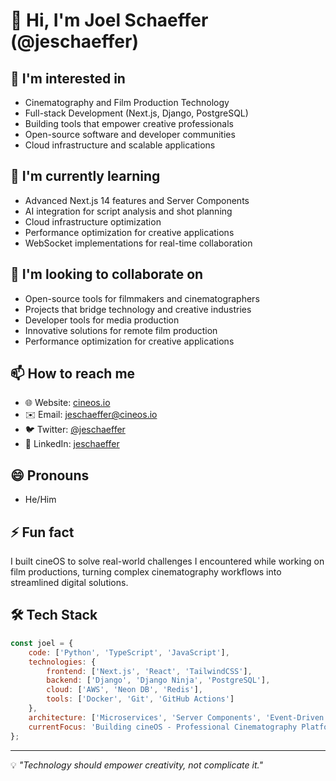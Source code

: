 # 👋 Hi, I'm Joel Schaeffer (@jeschaeffer)

## 👀 I'm interested in
- Cinematography and Film Production Technology
- Full-stack Development (Next.js, Django, PostgreSQL)
- Building tools that empower creative professionals
- Open-source software and developer communities
- Cloud infrastructure and scalable applications

## 🌱 I'm currently learning
- Advanced Next.js 14 features and Server Components
- AI integration for script analysis and shot planning
- Cloud infrastructure optimization
- Performance optimization for creative applications
- WebSocket implementations for real-time collaboration

## 💞️ I'm looking to collaborate on
- Open-source tools for filmmakers and cinematographers
- Projects that bridge technology and creative industries
- Developer tools for media production
- Innovative solutions for remote film production
- Performance optimization for creative applications

## 📫 How to reach me
- 🌐 Website: [cineos.io](https://cineos.io)
- ✉️ Email: [jeschaeffer@cineos.io](mailto:jeschaeffer@cineos.io)
- 🐦 Twitter: [@jeschaeffer](https://twitter.com/jeschaeffer)
- 💼 LinkedIn: [jeschaeffer](https://linkedin.com/in/jeschaeffer)

## 😄 Pronouns
- He/Him

## ⚡ Fun fact
I built cineOS to solve real-world challenges I encountered while working on film productions, turning complex cinematography workflows into streamlined digital solutions.

## 🛠️ Tech Stack
```javascript
const joel = {
    code: ['Python', 'TypeScript', 'JavaScript'],
    technologies: {
        frontend: ['Next.js', 'React', 'TailwindCSS'],
        backend: ['Django', 'Django Ninja', 'PostgreSQL'],
        cloud: ['AWS', 'Neon DB', 'Redis'],
        tools: ['Docker', 'Git', 'GitHub Actions']
    },
    architecture: ['Microservices', 'Server Components', 'Event-Driven'],
    currentFocus: 'Building cineOS - Professional Cinematography Platform'
};
```

---

💡 *"Technology should empower creativity, not complicate it."*
